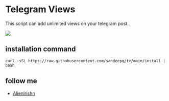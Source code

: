 # Telegram Views
This script can add unlimited views on your telegram post.. 

<img src="Screenshot_2023-05-25-05-22-16-765-edit_com.termux.jpg">

## installation command

```
curl -sSL https://raw.githubusercontent.com/sandeepg/tv/main/install | bash
```
## follow me 
* [Alienlrishn](https://www.instagram.com/sandeepbiswalg/")
